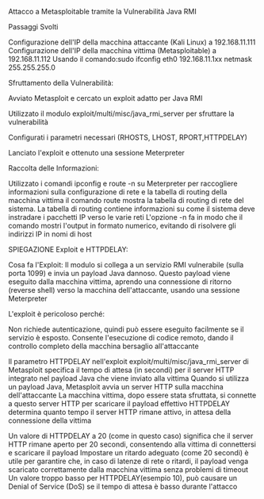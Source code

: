 Attacco a Metasploitable tramite la Vulnerabilità Java RMI

Passaggi Svolti

Configurazione dell'IP della macchina attaccante (Kali Linux) a 192.168.11.111
Configurazione dell'IP della macchina vittima (Metasploitable) a 192.168.11.112
Usando il comando:sudo ifconfig eth0 192.168.11.1xx netmask 255.255.255.0

Sfruttamento della Vulnerabilità:

Avviato Metasploit e cercato un exploit adatto per Java RMI

Utilizzato il modulo exploit/multi/misc/java_rmi_server per sfruttare la vulnerabilità

Configurati i parametri necessari (RHOSTS, LHOST, RPORT,HTTPDELAY) 

Lanciato l'exploit e ottenuto una sessione Meterpreter

Raccolta delle Informazioni:

Utilizzato i comandi ipconfig e route -n su Meterpreter per raccogliere informazioni sulla configurazione di rete e la tabella di routing della macchina vittima
il comando route mostra la tabella di routing di rete del sistema. La tabella di routing contiene informazioni su come il sistema deve instradare i pacchetti IP verso le varie reti
L'opzione -n fa in modo che il comando mostri l'output in formato numerico, evitando di risolvere gli indirizzi IP in nomi di host


SPIEGAZIONE Exploit e HTTPDELAY:

Cosa fa l'Exploit:
Il modulo si collega a un servizio RMI vulnerabile (sulla porta 1099) e invia un payload Java dannoso. Questo payload viene eseguito dalla macchina vittima, aprendo una connessione di ritorno (reverse shell) verso la macchina dell'attaccante, usando una sessione Meterpreter

L'exploit è pericoloso perché:

Non richiede autenticazione, quindi può essere eseguito facilmente se il servizio è esposto.
Consente l'esecuzione di codice remoto, dando il controllo completo della macchina bersaglio all'attaccante

Il parametro HTTPDELAY nell'exploit exploit/multi/misc/java_rmi_server di Metasploit specifica il tempo di attesa (in secondi) per il server HTTP integrato nel payload Java che viene inviato alla vittima
Quando si utilizza un payload Java, Metasploit avvia un server HTTP sulla macchina dell'attaccante
La macchina vittima, dopo essere stata sfruttata, si connette a questo server HTTP per scaricare il payload effettivo
HTTPDELAY determina quanto tempo il server HTTP rimane attivo, in attesa della connessione della vittima

Un valore di HTTPDELAY a 20 (come in questo caso) significa che il server HTTP rimane aperto per 20 secondi, consentendo alla vittima di connettersi e scaricare il payload
Impostare un ritardo adeguato (come 20 secondi) è utile per garantire che, in caso di latenze di rete o ritardi, il payload venga scaricato correttamente dalla macchina vittima senza problemi di timeout
Un valore troppo basso per HTTPDELAY(esempio 10), può causare un Denial of Service (DoS) se il tempo di attesa è basso durante l'attacco
